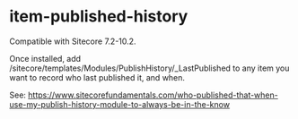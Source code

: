 # item-published-history
Compatible with Sitecore 7.2-10.2.

Once installed, add /sitecore/templates/Modules/PublishHistory/_LastPublished to any item you want to record who last published it, and when.

See: https://www.sitecorefundamentals.com/who-published-that-when-use-my-publish-history-module-to-always-be-in-the-know
